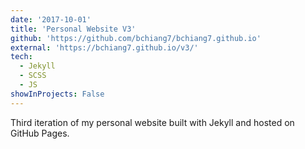 ```yaml
---
date: '2017-10-01'
title: 'Personal Website V3'
github: 'https://github.com/bchiang7/bchiang7.github.io'
external: 'https://bchiang7.github.io/v3/'
tech:
  - Jekyll
  - SCSS
  - JS
showInProjects: False
---
```


Third iteration of my personal website built with Jekyll and hosted on GitHub Pages.
